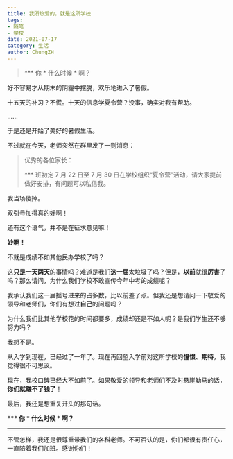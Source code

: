 ```yaml
---
title: 我所热爱的，就是这所学校
tags:
- 随笔
- 学校
date: 2021-07-17
category: 生活
author: ChungZH
---
```


> *** 你 * 什么时候 * 啊？

好不容易才从期末的阴霾中摆脱，欢乐地进入了暑假。

十五天的补习？不慌。十天的信息学夏令营？没事，确实对我有帮助。

......

于是还是开始了美好的暑假生活。

不过就在今天，老师突然在群里发了一则消息：

> 优秀的各位家长：
>
> *** 班初定 7 月 22 日至 7 月 30 日在学校组织“夏令营”活动，请大家提前做好安排，有问题可以私信我。

我当场傻掉。

双引号加得真的好啊！

还有这个语气，并不是在征求意见嘛！

**妙啊！**

不就是成绩不如其他民办学校了吗？

这**只是一天两天**的事情吗？难道是我们**这一届**太垃圾了吗？但是，**以前**就很**厉害**了吗？那么请问，为什么我们学校不敢宣传今年中考的成绩呢？

我承认我们这一届摇号进来的占多数，比以前差了点。但我还是想请问一下敬爱的领导和老师们，你们有想过**自己**的问题吗？

为什么我们比其他学校花的时间都要多，成绩却还是不如人呢？是我们学生还不够努力吗？

我想不是。

从入学到现在，已经过了一年了。现在再回望入学前对这所学校的**憧憬**、**期待**，我觉得很不可思议。

现在，我校口碑已经大不如前了。如果敬爱的领导和老师们不及时悬崖勒马的话，**你们就赚不了钱了**！

最后，我还是想重复开头的那句话。

**\*\*\* 你 \* 什么时候 \* 啊？**

------

不管怎样，我还是很尊重带我们的各科老师。不可否认的是，你们都很有责任心，一直陪着我们加班。感谢你们！
